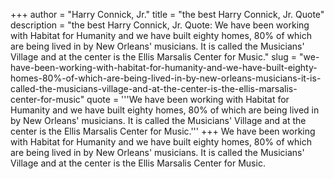 +++
author = "Harry Connick, Jr."
title = "the best Harry Connick, Jr. Quote"
description = "the best Harry Connick, Jr. Quote: We have been working with Habitat for Humanity and we have built eighty homes, 80% of which are being lived in by New Orleans' musicians. It is called the Musicians' Village and at the center is the Ellis Marsalis Center for Music."
slug = "we-have-been-working-with-habitat-for-humanity-and-we-have-built-eighty-homes-80%-of-which-are-being-lived-in-by-new-orleans-musicians-it-is-called-the-musicians-village-and-at-the-center-is-the-ellis-marsalis-center-for-music"
quote = '''We have been working with Habitat for Humanity and we have built eighty homes, 80% of which are being lived in by New Orleans' musicians. It is called the Musicians' Village and at the center is the Ellis Marsalis Center for Music.'''
+++
We have been working with Habitat for Humanity and we have built eighty homes, 80% of which are being lived in by New Orleans' musicians. It is called the Musicians' Village and at the center is the Ellis Marsalis Center for Music.

